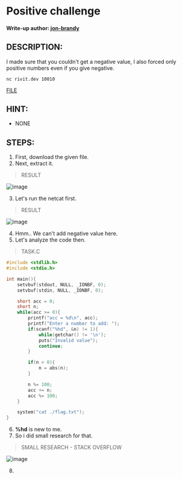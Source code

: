 # Positive challenge
#### Write-up author: [jon-brandy](https://github.com/jon-brandy)
## DESCRIPTION:
I made sure that you couldn't get a negative value, I also forced only positive numbers even if you give negative.

`nc rivit.dev 10010`

[FILE](https://github.com/Bread-Yolk/ctflearnwu/blob/f3dc1761659066a2e55f8df58f36dc441b5ee20c/Assets/Binex/Positive%20challenge/task.tar.gz)

## HINT:
- NONE
## STEPS:
1. First, download the given file.
2. Next, extract it.

> RESULT

![image](https://user-images.githubusercontent.com/70703371/194739676-d6b736ba-47a8-492e-8520-b18ce5be01cd.png)


3. Let's run the netcat first.

> RESULT

![image](https://user-images.githubusercontent.com/70703371/194739710-b34368e0-74a0-401a-bae4-2dbd32f4b4fd.png)


4. Hmm.. We can't add negative value here.
5. Let's analyze the code then.

> TASK.C

```c
#include <stdlib.h>
#include <stdio.h>

int main(){
    setvbuf(stdout, NULL, _IONBF, 0);
    setvbuf(stdin, NULL, _IONBF, 0);

	short acc = 0;
	short n;
	while(acc >= 0){
		printf("acc = %d\n", acc);
		printf("Enter a number to add: ");
		if(scanf("%hd", &n) != 1){
			while(getchar() != '\n');
			puts("Invalid value");
			continue;
		}

		if(n < 0){
			n = abs(n);
		}

		n %= 100;
		acc += n;
		acc %= 100;
	}

	system("cat ./flag.txt");
}

```

6. **%hd** is new to me.
7. So i did small research for that.

> SMALL RESEARCH - STACK OVERFLOW

![image](https://user-images.githubusercontent.com/70703371/194739757-cf5c1489-52e3-4f10-9298-858f9752929d.png)


8. 
